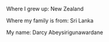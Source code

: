 Where I grew up: New Zealand

Where my family is from: Sri Lanka

My name: Darcy Abeysirigunawardane
